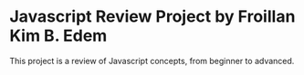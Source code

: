 # Javascript Review Project by Froillan Kim B. Edem
This project is a review of Javascript concepts, from beginner to advanced.
#